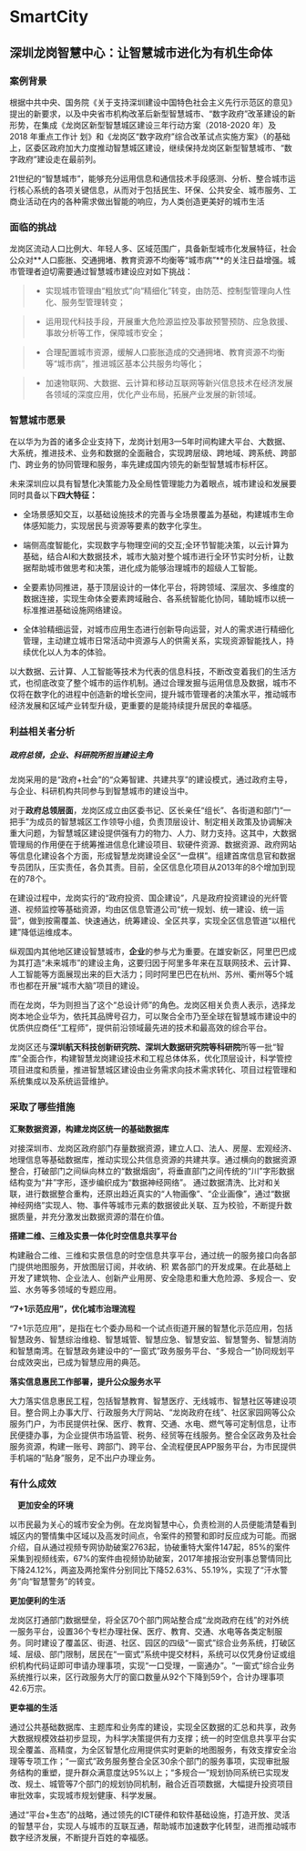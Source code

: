 # SmartCity



## 深圳龙岗智慧中心：让智慧城市进化为有机生命体

### 案例背景

根据中共中央、国务院《关于支持深圳建设中国特色社会主义先行示范区的意见》提出的新要求，以及中央省市机构改革后新型智慧城市、“数字政府”改革建设的新形势，在集成《龙岗区新型智慧城区建设三年行动方案（2018-2020 年）及 2018 年重点工作计 划》和《龙岗区“数字政府”综合改革试点实施方案》（的基础上，区委区政府加大力度推动智慧城区建设，继续保持龙岗区新型智慧城市、“数字政府”建设走在最前列。

21世纪的“智慧城市”，能够充分运用信息和通信技术手段感测、分析、整合城市运行核心系统的各项关键信息，从而对于包括民生、环保、公共安全、城市服务、工商业活动在内的各种需求做出智能的响应，为人类创造更美好的城市生活


### 面临的挑战

龙岗区流动人口比例大、年轻人多、区域范围广，具备新型城市化发展特征，社会公众对**人口膨胀、交通拥堵、教育资源不均衡等“城市病”**的关注日益增强。城市管理者迫切需要通过智慧城市建设应对如下挑战：

>- 实现城市管理由“粗放式”向“精细化”转变，由防范、控制型管理向人性化、服务型管理转变；

>- 运用现代科技手段，开展重大危险源监控及事故预警预防、应急救援、事故分析等工作，保障城市安全；

> - 合理配置城市资源，缓解人口膨胀造成的交通拥堵、教育资源不均衡等“城市病”，推进城区基本公共服务均等化；

>- 加速物联网、大数据、云计算和移动互联网等新兴信息技术在经济发展各领域的深度应用，优化产业布局，拓展产业发展的新领域。

### 智慧城市愿景

在以华为为首的诸多企业支持下，龙岗计划用3—5年时间构建大平台、大数据、大系统，推进技术、业务和数据的全面融合，实现跨层级、跨地域、跨系统、跨部门、跨业务的协同管理和服务，率先建成国内领先的新型智慧城市标杆区。

未来深圳应以具有智慧化决策能力及全局性管理能力为着眼点，城市建设和发展要同时具备以下**四大特征：**

- 全场景感知交互，以基础设施技术的完善与全场景覆盖为基础，构建城市生命体感知能力，实现居民与资源等要素的数字化孪生。

- 端侧高度智能化，实现数字与物理空间的交互;全环节智能决策，以云计算为基础，结合AI和大数据技术，城市大脑对整个城市进行全环节实时分析，让数据帮助城市做思考和决策，进化成为能够治理城市的超级人工智能。

- 全要素协同推进，基于顶层设计的一体化平台，将跨领域、深层次、多维度的数据连接，实现生命体全要素跨域融合、各系统智能化协同，辅助城市以统一标准推进基础设施网络建设。

- 全体验精细运营，对城市应用生态进行创新导向运营，对人的需求进行精细化管理，主动建立城市日常活动中资源与人的供需关系，实现资源智能找人，持续优化以人为本的体验。

以大数据、云计算、人工智能等技术为代表的信息科技，不断改变着我们的生活方式，也彻底改变了整个城市的运作机制。通过合理发掘与运用信息及数据，城市不仅将在数字化的进程中创造新的增长空间，提升城市管理者的决策水平，推动城市经济发展和区域产业转型升级，更重要的是能持续提升居民的幸福感。

### 利益相关者分析

##### 政府总领，企业、科研院所担当建设主角

龙岗采用的是“政府+社会”的“众筹智建、共建共享”的建设模式，通过政府主导，与企业、科研机构共同参与到智慧城市的建设当中。

对于**政府总领层面**，龙岗区成立由区委书记、区长亲任“组长”、各街道和部门“一把手”为成员的智慧城区工作领导小组，负责顶层设计、制定相关政策及协调解决重大问题，为智慧城区建设提供强有力的物力、人力、财力支持。这其中，大数据管理局的作用便在于统筹推进信息化建设项目、软硬件资源、数据资源、政府网站等信息化建设各个方面，形成智慧龙岗建设全区“一盘棋”。组建首席信息官和数据专员团队，压实责任，各负其责。目前，全区信息化项目从2013年的8个增加到现在的78个。

在建设过程中，龙岗实行的“政府投资、国企建设”，凡是政府投资建设的光纤管道、视频监控等基础资源，均由区信息管道公司“统一规划、统一建设、统一运营”，做到按需覆盖、快速通达，统筹建设、全区共享，实现全区信息管道“以租代建”降低运维成本。

纵观国内其他地区建设智慧城市，**企业**的参与尤为重要。在雄安新区，阿里巴巴成为其打造“未来城市”的建设主角，这要归因于阿里多年来在互联网技术、云计算、人工智能等方面展现出来的巨大活力；同时阿里巴巴在杭州、苏州、衢州等5个城市也都在开展“城市大脑”项目的建设。

而在龙岗，华为则担当了这个“总设计师”的角色。龙岗区相关负责人表示，选择龙岗本地企业华为，依托其品牌号召力，可以聚合全市乃至全球在智慧城市建设中的优质供应商任“工程师”，提供前沿领域最先进的技术和最高效的综合平台。

龙岗区还与**深圳航天科技创新研究院、深圳大数据研究院等科研院**所等一批“智库”全面合作，构建智慧龙岗建设技术和工程总体体系，优化顶层设计，科学管控项目进度和质量，推进智慧城区建设由业务需求向技术需求转化、项目过程管理和系统集成以及系统运营维护。

### 采取了哪些措施


**汇聚数据资源，构建龙岗区统一的基础数据库**

对接深圳市、龙岗区政府部门存量数据资源，建立人口、法人、房屋、宏观经济、地理信息等基础数据库，推动实现公共信息资源的共建共享。通过横向的数据资源整合，打破部门之间纵向林立的“数据烟囱”，将垂直部门之间传统的“川”字形数据结构变为“井”字形，逐步编织成为“数据神经网络”。 通过数据清洗、比对和关联，进行数据整合重构，还原出趋近真实的“人物画像”、“企业画像”，通过“数据神经网络”实现人、物、事件等城市元素的数据彼此关联、互为校验，不断提升数据质量，并充分激发出数据资源的潜在价值。

**搭建二维、三维及实景一体化时空信息共享平台**

构建融合二维、三维和实景信息的时空信息共享平台，通过统一的服务接口向各部门提供地图服务，开放图层订阅，并收纳、积 累各部门的开发成果。在此基础上开发了建筑物、企业法人、创新产业用房、安全隐患和重大危险源、多规合一、安监、水务等多领域的专题应用。

**“7+1示范应用”，优化城市治理流程**

 “7+1示范应用”，是指在七个委办局和一个试点街道开展的智慧化示范应用，包括智慧政务、智慧综治维稳、智慧城管、智慧应急、智慧安监、智慧警务、智慧消防和智慧南湾。在智慧政务建设中的“一窗式”政务服务平台、“多规合一”协同规划平台成效突出，已成为智慧应用的典范。

**落实信息惠民工作部署，提升公众服务水平**

大力落实信息惠民工程，包括智慧教育、智慧医疗、无线城市、智慧社区等建设项目。整合网上办事大厅、行政服务大厅网站、“龙岗政府在线”、社区家园网等公众服务门户，为市民提供社保、医疗、教育、交通、水电、燃气等可定制信息，让市民便捷办事，为企业提供市场监管、税务、经贸等在线服务。整合全区政务及社会服务资源，构建一账号、跨部门、跨平台、全流程便民APP服务平台，为市民提供手机端的“贴身”服务，足不出户办理业务。


### 有什么成效

　**更加安全的环境**

以市民最为关心的城市安全为例。在龙岗智慧中心，负责检测的人员便能清楚看到城区内的警情集中区域以及高发时间点，令案件的预警和即时反应成为可能。而据介绍，自从通过视频专网协助破案2763起，协破重特大案件147起，85%的案件采集到视频线索，67%的案件由视频协助破案，2017年接报治安刑事总警情同比下降24.12%，两盗及两抢案件分别同比下降52.63%、55.19%，实现了“汗水警务”向“智慧警务”的转变。

  **更加便利的生活**

龙岗区打通部门数据壁垒，将全区70个部门网站整合成“龙岗政府在线”的对外统一服务平台，设置36个专栏办理社保、医疗、教育、交通、水电等各类定制服务。同时建设了覆盖区、街道、社区、园区的四级“一窗式”综合业务系统，打破区域、层级、部门限制，居民在“一窗式”系统中提交材料，系统可以仅凭身份证或组织机构代码证即可申请办理事项，实现“一口受理，一窗通办”。“一窗式”综合业务系统推行以来，区行政服务大厅的窗口数量从92个下降到59个，合计办理事项42.6万宗。

**更幸福的生活**
 
通过公共基础数据库、主题库和业务库的建设，实现全区数据的汇总和共享，政务大数据规模效益初步显现，为科学决策提供有力支撑；统一的时空信息共享平台实现全覆盖、高精度，为全区智慧化应用提供实时更新的地图服务，有效支撑安全治理等专项工作；“一窗式”政务服务整合全区30余个部门的服务事项，实现审批服务结构的重塑，提升群众满意度达95%以上；“多规合一”规划协同系统已实现发改、规土、城管等7个部门的规划协同机制，融合近百项数据，大幅提升投资项目审批效率，实现城市规划健康、科学发展。

通过“平台+生态”的战略，通过领先的ICT硬件和软件基础设施，打造开放、灵活的智慧平台，实现人与城市的互联互通，帮助城市加速数字化转型，进而推动城市数字经济发展，不断提升百姓的幸福感。
